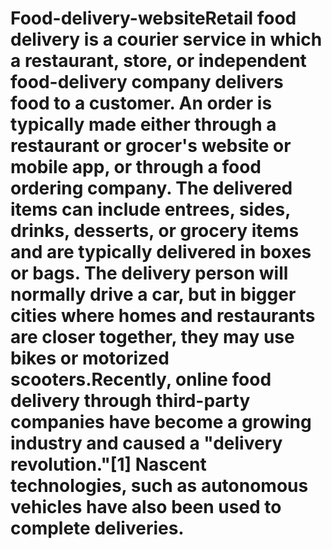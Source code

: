 # Food-delivery-websiteRetail food delivery is a courier service in which a restaurant, store, or independent food-delivery company delivers food to a customer. An order is typically made either through a restaurant or grocer's website or mobile app, or through a food ordering company. The delivered items can include entrees, sides, drinks, desserts, or grocery items and are typically delivered in boxes or bags. The delivery person will normally drive a car, but in bigger cities where homes and restaurants are closer together, they may use bikes or motorized scooters.Recently, online food delivery through third-party companies have become a growing industry and caused a "delivery revolution."[1] Nascent technologies, such as autonomous vehicles have also been used to complete deliveries.
